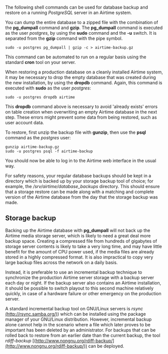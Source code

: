 The following shell commands can be used for database backup and restore on a running *PostgreSQL* server in an Airtime system.

You can dump the entire database to a zipped file with the combination of the **pg\_dumpall** command and **gzip**. The **pg\_dumpall** command is executed as the user *postgres*, by using the **sudo** command and the **-u** switch. It is separated from the **gzip** command with the pipe symbol.

    sudo -u postgres pg_dumpall | gzip -c > airtime-backup.gz

This command can be automated to run on a regular basis using the standard **cron** tool on your server.

When restoring a production database on a cleanly installed Airtime system, it may be necessary to drop the empty database that was created during the new installation, by using the **dropdb** command. Again, this command is executed with **sudo** as the user *postgres*: 

    sudo -u postgres dropdb airtime

This **dropdb** command above is necessary to avoid 'already exists' errors on table creation when overwriting an empty Airtime database in the next step. These errors might prevent some data from being restored, such as user account data.

To restore, first unzip the backup file with **gunzip**, then use the **psql** command as the *postgres* user:

    gunzip airtime-backup.gz
    sudo -u postgres psql -f airtime-backup

You should now be able to log in to the Airtime web interface in the usual way.

For safety reasons, your regular database backups should be kept in a directory which is backed up by your storage backup tool of choice; for example, the */srv/airtime/database\_backups* directory. This should ensure that a storage restore can be made along with a matching and complete version of the Airtime database from the day that the storage backup was made. 

Storage backup
--------------

Backing up the Airtime database with **pg\_dumpall** will not back up the Airtime media storage server, which is likely to need a great deal more backup space. Creating a compressed file from hundreds of gigabytes of storage server contents is likely to take a very long time, and may have little benefit for the amount of CPU power used, if the media files are already stored in a highly compressed format. It is also impractical to copy very large backup files across the network on a daily basis.

Instead, it is preferable to use an incremental backup technique to synchronize the production Airtime server storage with a backup server each day or night. If the backup server also contains an Airtime installation, it should be possible to switch playout to this second machine relatively quickly, in case of a hardware failure or other emergency on the production server.

A standard incremental backup tool on GNU/Linux servers is *rsync* [(http://rsync.samba.org/)](http://rsync.samba.org/)) which can be installed using the package manager of your GNU/Linux distribution. However, incremental backup alone cannot help in the scenario where a file which later proves to be important has been deleted by an administrator. For backups that can be rolled back to restore from an earlier date than the current backup, the tool *rdiff-backup* [(http://www.nongnu.org/rdiff-backup/](http://www.nongnu.org/rdiff-backup/)) can be deployed.  
